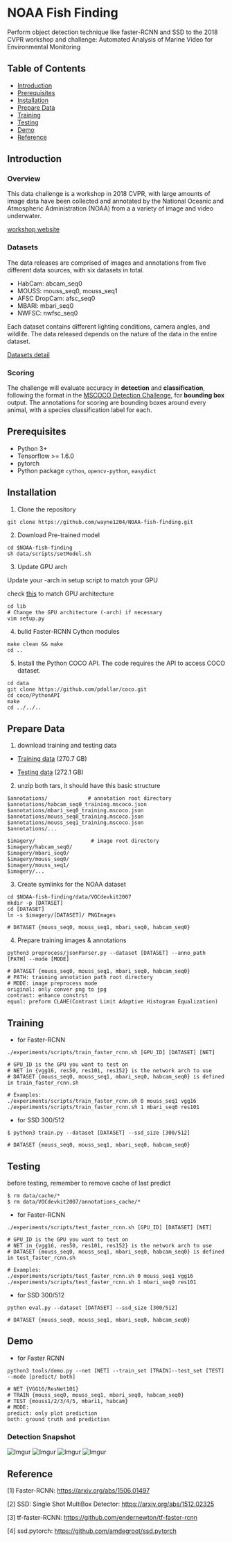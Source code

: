 # NOAA Fish Finding
Perform object detection technique like faster-RCNN and SSD to the 2018 CVPR workshop and challenge: Automated Analysis of Marine Video for Environmental Monitoring
## Table of Contents
- <a href='#introduction'>Introduction</a>
- <a href='#prerequisites'>Prerequisites</a>
- <a href='#installation'>Installation</a>
- <a href='#prepare-data'>Prepare Data</a>
- <a href='#training'>Training</a>
- <a href='#testing'>Testing</a>
- <a href='#demo'>Demo</a>
- <a href='#reference'>Reference</a>

## Introduction
### Overview
This data challenge is a workshop in 2018 CVPR, with large amounts of image data have been collected and annotated by the National Oceanic and Atmospheric Administration (NOAA) from a a variety of image and video underwater.

[workshop website](http://www.viametoolkit.org/cvpr-2018-workshop-data-challenge/)
### Datasets
The data releases are comprised of images and annotations from five different data sources, with six datasets in total.

- HabCam: abcam_seq0
- MOUSS: mouss_seq0, mouss_seq1
- AFSC DropCam: afsc_seq0
- MBARI: mbari_seq0
- NWFSC: nwfsc_seq0

Each dataset contains different lighting conditions, camera angles, and wildlife. The data released depends on the nature of the data in the entire dataset.

[Datasets detail](http://www.viametoolkit.org/cvpr-2018-workshop-data-challenge/challenge-data-description/)

### Scoring
The challenge will evaluate accuracy in **detection** and **classification**, following the format in the [MSCOCO Detection Challenge](http://cocodataset.org/#detection-2017), for **bounding box** output. 
The annotations for scoring are bounding boxes around every animal, with a species classification label for each.

## Prerequisites
- Python 3+
- Tensorflow >= 1.6.0
- pytorch
- Python package `cython`, `opencv-python`, `easydict`

## Installation
1. Clone the repository
```
git clone https://github.com/wayne1204/NOAA-fish-finding.git
```

2. Download Pre-trained model
```
cd $NOAA-fish-finding
sh data/scripts/setModel.sh
```

3. Update GPU arch

Update your -arch in setup script to match your GPU

check [this](http://arnon.dk/matching-sm-architectures-arch-and-gencode-for-various-nvidia-cards/) to match GPU architecture
  ```
  cd lib
  # Change the GPU architecture (-arch) if necessary
  vim setup.py
  ```

4. bulid Faster-RCNN Cython modules
  ```
  make clean && make
  cd ..
  ```

5. Install the Python COCO API. The code requires the API to access COCO dataset.
```
cd data
git clone https://github.com/pdollar/coco.git
cd coco/PythonAPI
make
cd ../../..
```

## Prepare Data
1. download training and testing data 

- [Training data](https://challenge.kitware.com/girder#collection/5a722b2c56357d621cd46c22/folder/5ada227756357d4ff856f54d) (270.7 GB)

- [Testing data](https://challenge.kitware.com/girder#item/5af21e0f56357d4ff85723d6) (272.1 GB)

2. unzip both tars, it should have this basic structure
```
$annotations/             # annotation root directory
$annotations/habcam_seq0_training.mscoco.json
$annotations/mbari_seq0_training.mscoco.json
$annotations/mouss_seq0_training.mscoco.json
$annotations/mouss_seq1_training.mscoco.json
$annotations/...
```

```
$imagery/                  # image root directory
$imagery/habcam_seq0/
$imagery/mbari_seq0/
$imagery/mouss_seq0/
$imagery/mouss_seq1/
$imagery/...
```
3. Create symlinks for the NOAA dataset
```
cd $NOAA-fish-finding/data/VOCdevkit2007
mkdir -p [DATASET]
cd [DATASET]
ln -s $imagery/[DATASET]/ PNGImages

# DATASET {mouss_seq0, mouss_seq1, mbari_seq0, habcam_seq0}
```

4. Prepare training images & annotations
```
python3 preprocess/jsonParser.py --dataset [DATASET] --anno_path [PATH] --mode [MODE]

# DATASET {mouss_seq0, mouss_seq1, mbari_seq0, habcam_seq0}
# PATH: training annotation path root directory
# MODE: image preprocess mode
original: only conver png to jpg
contrast: enhance constrst
equal: preform CLAHE(Contrast Limit Adaptive Histogram Equalization)
```
## Training
- for Faster-RCNN
```
./experiments/scripts/train_faster_rcnn.sh [GPU_ID] [DATASET] [NET]

# GPU_ID is the GPU you want to test on
# NET in {vgg16, res50, res101, res152} is the network arch to use
# DATASET {mouss_seq0, mouss_seq1, mbari_seq0, habcam_seq0} is defined in train_faster_rcnn.sh

# Examples:
./experiments/scripts/train_faster_rcnn.sh 0 mouss_seq1 vgg16
./experiments/scripts/train_faster_rcnn.sh 1 mbari_seq0 res101
```
- for SSD 300/512
```
$ python3 train.py --dataset [DATASET] --ssd_size [300/512]

# DATASET {mouss_seq0, mouss_seq1, mbari_seq0, habcam_seq0}
```

## Testing
before testing, remember to remove cache of last predict
```
$ rm data/cache/*
$ rm data/VOCdevkit2007/annotations_cache/*
```

- for Faster-RCNN
```
./experiments/scripts/test_faster_rcnn.sh [GPU_ID] [DATASET] [NET]

# GPU_ID is the GPU you want to test on
# NET in {vgg16, res50, res101, res152} is the network arch to use
# DATASET {mouss_seq0, mouss_seq1, mbari_seq0, habcam_seq0} is defined in test_faster_rcnn.sh

# Examples:
./experiments/scripts/test_faster_rcnn.sh 0 mouss_seq1 vgg16
./experiments/scripts/test_faster_rcnn.sh 1 mbari_seq0 res101
```

- for SSD 300/512
```
python eval.py --dataset [DATASET] --ssd_size [300/512]

# DATASET {mouss_seq0, mouss_seq1, mbari_seq0, habcam_seq0}
```
## Demo
- for Faster RCNN
```
python3 tools/demo.py --net [NET] --train_set [TRAIN]--test_set [TEST] --mode [predict/ both]

# NET {VGG16/ResNet101}
# TRAIN {mouss_seq0, mouss_seq1, mbari_seq0, habcam_seq0}
# TEST {mouss1/2/3/4/5, mbari1, habcam}
# MODE: 
predict: only plot prediction
both: ground truth and prediction
```

### Detection Snapshot

![Imgur](https://i.imgur.com/taxCKzh.png)
![Imgur](https://i.imgur.com/11R8K7i.png)
![Imgur](https://i.imgur.com/oaev5Kr.png)
![Imgur](https://i.imgur.com/8hu6HQD.png)

## Reference
[1] Faster-RCNN: https://arxiv.org/abs/1506.01497

[2] SSD: Single Shot MultiBox Detector: https://arxiv.org/abs/1512.02325

[3] tf-faster-RCNN: https://github.com/endernewton/tf-faster-rcnn

[4] ssd.pytorch: https://github.com/amdegroot/ssd.pytorch